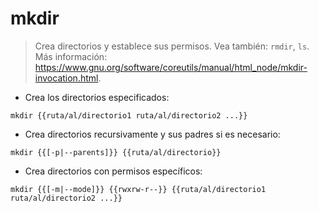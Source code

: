 # mkdir

> Crea directorios y establece sus permisos.
> Vea también: `rmdir`, `ls`.
> Más información: <https://www.gnu.org/software/coreutils/manual/html_node/mkdir-invocation.html>.

- Crea los directorios especificados:

`mkdir {{ruta/al/directorio1 ruta/al/directorio2 ...}}`

- Crea directorios recursivamente y sus padres si es necesario:

`mkdir {{[-p|--parents]}} {{ruta/al/directorio}}`

- Crea directorios con permisos específicos:

`mkdir {{[-m|--mode]}} {{rwxrw-r--}} {{ruta/al/directorio1 ruta/al/directorio2 ...}}`
